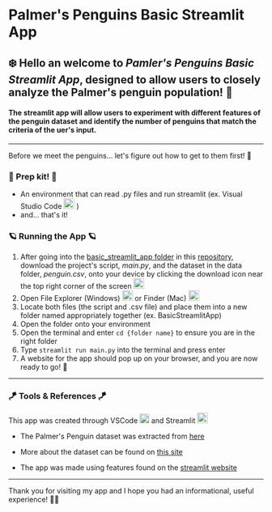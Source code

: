 # Palmer's Penguins Basic Streamlit App

## :snowflake: Hello an welcome to _Pamler's Penguins Basic Streamlit App_, designed to allow users to closely analyze the Palmer's penguin population! :penguin:

#### The streamlit app will allow users to experiment with different features of the penguin dataset and identify the number of penguins that match the criteria of the uer's input. 

---

Before we meet the penguins... let's figure out how to get to them first! :ice_cube:

### :parrot: Prep kit! :parrot:
- An environment that can read .py files and run streamlit (ex. Visual Studio Code <image src="https://upload.wikimedia.org/wikipedia/commons/thumb/9/9a/Visual_Studio_Code_1.35_icon.svg/2048px-Visual_Studio_Code_1.35_icon.svg.png" alt="image" width="21"/> )
- and... that's it!

### :ringed_planet: Running the App :ringed_planet:
1. After going into the [basic_streamlit_app folder](https://github.com/kangjdh/KANG-Data-Science-Portfolio/tree/main/basic_streamlit_app) in this [repository](https://github.com/kangjdh/KANG-Data-Science-Portfolio/tree/main), download the project's script, *main.py*, and the dataset in the data folder, *penguin.csv*, onto your device by clicking the download icon near the top right corner of the screen <image src="https://static.vecteezy.com/system/resources/previews/019/879/209/non_2x/download-button-on-transparent-background-free-png.png" alt="image" width="21"/>
2. Open File Explorer (Windows) <image src="https://static.wikia.nocookie.net/windows/images/0/04/File_Explorer_Icon.png/revision/latest?cb=20240208004644" alt="image" width="21"/> or Finder (Mac) <image src="https://upload.wikimedia.org/wikipedia/commons/c/c9/Finder_Icon_macOS_Big_Sur.png" alt="image" width="21"/>
3. Locate both files (the script and .csv file) and place them into a new folder named appropriately together (ex. BasicStreamlitApp)
4. Open the folder onto your environment
5. Open the terminal and enter `cd {folder name}` to ensure you are in the right folder
7. Type `streamlit run main.py` into the terminal and press enter
8. A website for the app should pop up on your browser, and you are now ready to go! :tada:

---

### :kite: Tools & References :kite:

This app was created through VSCode  <image src="https://upload.wikimedia.org/wikipedia/commons/thumb/9/9a/Visual_Studio_Code_1.35_icon.svg/2048px-Visual_Studio_Code_1.35_icon.svg.png" alt="image" width="19"/>  and Streamlit <image src="https://encrypted-tbn0.gstatic.com/images?q=tbn:ANd9GcTGDKmSgL7UJ6sstMUQTtjI2iDN7ClN2jRZ5Q&s" alt="image" width="21"/>

- The Palmer's Penguin dataset was extracted from [here](https://gist.github.com/slopp/ce3b90b9168f2f921784de84fa445651)

- More about the dataset can be found on [this site](https://allisonhorst.github.io/palmerpenguins/)

- The app was made using features found on the [streamlit website](https://docs.streamlit.io/)

---
Thank you for visiting my app and I hope you had an informational, useful experience! 💙💛

